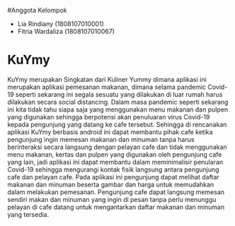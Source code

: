 #Anggota Kelompok
- Lia Rindiany (1808107010001)
- Fitria Wardaliza (1808107010067)
# KuYmy
KuYmy merupakan Singkatan dari Kuliner Yummy dimana aplikasi ini merupakan aplikasi pemesanan makanan, dimana selama pandemic Covid-19 seperti sekarang ini segala sesuatu yang dilakukan di luar rumah harus dilakukan secara social distancing. Dalam masa pandemic seperti sekarang ini kita tidak tahu siapa saja yang menggunakan menu makanan dan pulpen yang digunakan sehingga berpotensi akan penuluaran virus Covid-19 kepada pengunjung yang datang ke cafe tersebut. Sehingga di rencanakan aplikasi KuYmy berbasis android ini dapat membantu pihak cafe ketika pengunjung ingin memesan makanan dan minuman tanpa harus berinteraksi secara langsung dengan pelayan cafe dan tidak menggunakan menu makanan, kertas dan pulpen yang digunakan oleh pengunjung cafe yang lain, jadi aplikasi ini dapat membantu dalam meminimalisir penularan Covid-19 sehingga mengurangi kontak fisik langsung antara pengunjung cafe dan pelayan cafe. Pada aplikasi ini pengunjung dapat melihat daftar makanan dan minuman beserta gambar dan harga untuk memudahkan dalam melakukan pemesanan. Pengunjung cafe dapat langsung memesan sendiri makan dan minuman yang ingin di pesan tanpa perlu menunggu pelayan di cafe datang untuk mengantarkan daftar makanan dan minuman yang tersedia.
